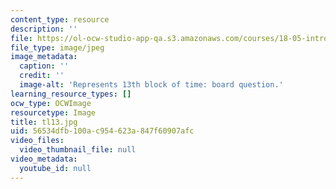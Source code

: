 ```yaml
---
content_type: resource
description: ''
file: https://ol-ocw-studio-app-qa.s3.amazonaws.com/courses/18-05-introduction-to-probability-and-statistics-spring-2014/56534dfb100ac954623a847f60907afc_tl13.jpg
file_type: image/jpeg
image_metadata:
  caption: ''
  credit: ''
  image-alt: 'Represents 13th block of time: board question.'
learning_resource_types: []
ocw_type: OCWImage
resourcetype: Image
title: tl13.jpg
uid: 56534dfb-100a-c954-623a-847f60907afc
video_files:
  video_thumbnail_file: null
video_metadata:
  youtube_id: null
---
```

